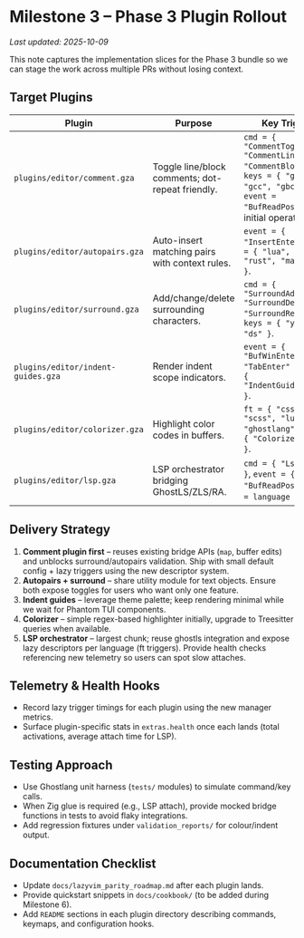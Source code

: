 # Milestone 3 – Phase 3 Plugin Rollout

_Last updated: 2025-10-09_

This note captures the implementation slices for the Phase 3 bundle so we can
stage the work across multiple PRs without losing context.

## Target Plugins

| Plugin | Purpose | Key Triggers | Dependencies | Acceptance Tests |
|--------|---------|--------------|--------------|------------------|
| `plugins/editor/comment.gza` | Toggle line/block comments; dot-repeat friendly. | `cmd = { "CommentToggle", "CommentLine", "CommentBlock" }`, `keys = { "gc", "gcc", "gbc" }`, `event = "BufReadPost"` for initial operator setup. | Ships with BufferEdit/OperatorRepeat fallbacks via `textops`; upgrade to native API when Grim exposes bindings. | Ghostlang regression specs in `tests/comment_plugin.gza`; integration snapshot via `:CommentToggle`. |
| `plugins/editor/autopairs.gza` | Auto-insert matching pairs with context rules. | `event = { "InsertEnter" }`, `ft = { "lua", "zig", "rust", "markdown" }`. | Buffer text mutations, optional Treesitter queries. | Regression specs in `tests/autopairs_plugin.gza` covering insertion, skipping, and backspace. |
| `plugins/editor/surround.gza` | Add/change/delete surrounding characters. | `cmd = { "SurroundAdd", "SurroundDelete", "SurroundReplace" }`, `keys = { "ys", "cs", "ds" }`. | Depends on autopairs utilities for text mutation. | Tests for wrap/replace/delete across modes. |
| `plugins/editor/indent-guides.gza` | Render indent scope indicators. | `event = { "BufWinEnter", "TabEnter" }`, `cmd = { "IndentGuidesToggle" }`. | Theme palette + highlight groups. | Visual smoke via snapshot (JSON), ensure toggle state persists. |
| `plugins/editor/colorizer.gza` | Highlight color codes in buffers. | `ft = { "css", "scss", "lua", "ghostlang" }`, `cmd = { "ColorizerToggle" }`. | Requires theme hooks and Treesitter/regex fallback. | Tests: highlight detection for hex/rgb/hsl; ensure toggle clears highlights. |
| `plugins/editor/lsp.gza` | LSP orchestrator bridging GhostLS/ZLS/RA. | `cmd = { "LspAttach" }`, `event = { "BufReadPost" }`, `ft = language list`. | Zig runtime LSP client, plugin-manager dependencies for tool installers. | Integration harness: attach/detach events, ensures diagnostics pipeline works. |

## Delivery Strategy

1. **Comment plugin first** – reuses existing bridge APIs (`map`, buffer edits) and
   unblocks surround/autopairs validation. Ship with small default config + lazy
   triggers using the new descriptor system.
2. **Autopairs + surround** – share utility module for text objects. Ensure both
   expose toggles for users who want only one feature.
3. **Indent guides** – leverage theme palette; keep rendering minimal while we
   wait for Phantom TUI components.
4. **Colorizer** – simple regex-based highlighter initially, upgrade to
   Treesitter queries when available.
5. **LSP orchestrator** – largest chunk; reuse ghostls integration and expose
   lazy descriptors per language (ft triggers). Provide health checks referencing
   new telemetry so users can spot slow attaches.

## Telemetry & Health Hooks

- Record lazy trigger timings for each plugin using the new manager metrics.
- Surface plugin-specific stats in `extras.health` once each lands (total
  activations, average attach time for LSP).

## Testing Approach

- Use Ghostlang unit harness (`tests/` modules) to simulate command/key calls.
- When Zig glue is required (e.g., LSP attach), provide mocked bridge functions
  in tests to avoid flaky integrations.
- Add regression fixtures under `validation_reports/` for colour/indent output.

## Documentation Checklist

- Update `docs/lazyvim_parity_roadmap.md` after each plugin lands.
- Provide quickstart snippets in `docs/cookbook/` (to be added during Milestone 6).
- Add `README` sections in each plugin directory describing commands, keymaps,
  and configuration hooks.
